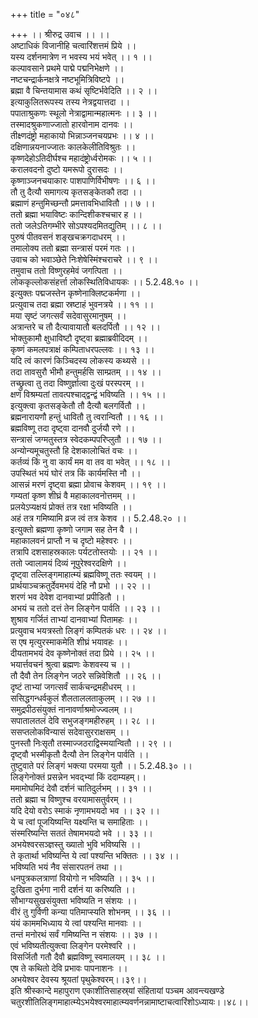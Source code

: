 +++
title = "०४८"

+++
।। श्रीरुद्र उवाच ।। ।।  
अष्टाधिकं विजानीहि चत्वारिंशत्तमं प्रिये ।।  
यस्य दर्शनमात्रेण न भवस्य भयं भवेत् ।। १ ।।  
कल्पावसाने प्रथमे पाद्मे पद्मनिभेक्षणे ।।  
नष्टचन्द्रार्कनक्षत्रे नष्टभूमित्रिविष्टपे ।।  
ब्रह्मा वै चिन्तयामास कथं सृष्टिर्भवेदिति ।। २ ।।  
इत्याकुलितरूपस्य तस्य नेत्रद्वयात्तदा ।।  
पपाताश्रुकणः स्थूलो नेत्राद्वामान्महात्मनः ।। ३ ।।  
तस्मादश्रुकणाज्जातो हारवोनाम दानवः ।।  
तीक्ष्णदंष्ट्रो महाकायो भिन्नाञ्जनचयप्रभः ।। ४ ।।  
दक्षिणान्नयनाज्जातः कालकेलीतिविश्रुतः ।।  
कृष्णदेहोऽतिदीर्घश्च महादंष्ट्रोर्ध्वरोमकः ।। ५ ।।  
करालवदनो दुष्टो यमरूपो दुरासदः ।।  
कृष्णाञ्जनचयाकारः पाशपाणिर्विभीषणः ।। ६ ।।  
तौ तु दैत्यौ समागत्य कृतसङ्केतकौ तदा ।।  
ब्रह्माणं हन्तुमिच्छन्तौ प्रमत्तावभिधावितौ ।। ७ ।।  
ततो ब्रह्मा भयाविष्टः कान्दिशीकश्चचार ह ।।  
ततो जलेऽतिगम्भीरे सोऽपश्यदमितद्युतिम् ।। ८ ।।  
पुरुषं पीतवसनं शङ्खचक्रगदाधरम् ।।  
तमालोक्य ततो ब्रह्मा सन्त्रासं परमं गतः ।।  
उवाच को भवाञ्छेते निःशेषेस्मिंश्चराचरे ।। ९ ।।  
तमुवाच ततो विष्णुरहमेवं जगत्पिता ।।  
लोककृल्लोकसंहर्त्ता लोकस्थितिविधायकः ।। 5.2.48.१० ।।  
इत्युक्तः पद्मजस्तेन कृष्णेनाक्लिष्टकर्मणा ।।  
प्रत्युवाच तदा ब्रह्मा स्रष्टाहं भुवनत्रये ।। ११ ।।  
मया सृष्टं जगत्सर्वं सदेवासुरमानुषम् ।।  
अत्रान्तरे च तौ दैत्यावायातौ बलदर्पितौ ।। १२ ।।  
भोक्तुकामौ क्षुधाविष्टौ दृष्ट्वा ब्रह्माब्रवीदिदम् ।।  
कृष्णं कमलपत्राक्षं कम्पिताधरपल्लवः ।। १३ ।।  
यदि त्वं कारणं किञ्चिदस्य लोकस्य कथ्यसे ।।  
तदा तावसुरौ भीमौ हन्तुमर्हसि साम्प्रतम् ।। १४ ।।  
तच्छ्रुत्वा तु तदा विष्णुर्ज्ञात्वा दुःखं परस्परम् ।।  
क्षणं विश्रम्यतां तावत्पश्चाद्द्वन्द्वं भविष्यति ।। १५ ।।  
इत्युक्त्वा कृतसङ्केतौ तौ दैत्यौ बलगर्वितौ ।।  
ब्रह्मनारायणौ हन्तुं धावितौ तु त्वरान्वितौ ।। १६ ।।  
ब्रह्मविष्णू तदा दृष्ट्वा दानवौ दुर्जयौ रणे ।।  
सन्त्रासं जग्मतुस्तत्र स्वेदकम्पपरिप्लुतौ ।। १७ ।।  
अन्योन्यमूचतुस्तौ हि देशकालोचितं वचः ।।  
कर्तव्यं किं नु वा कार्यं मम वा तव वा भवेत् ।। १८ ।।  
उपस्थितं भयं घोरं तत्र किं कार्यमस्ति नौ ।।  
आसन्नं मरणं दृष्ट्वा ब्रह्मा प्रोवाच केशवम् ।। १९ ।।  
गम्यतां कृष्ण शीघ्रं वै महाकालवनोत्तमम् ।।  
प्रलयेऽप्यक्षयं प्रोक्तं तत्र रक्षा भविष्यति ।।  
अहं तत्र गमिष्यामि व्रज त्वं तत्र केशव ।। 5.2.48.२० ।।  
इत्युक्तो ब्रह्मणा कृष्णो जगाम सह तेन वै ।।  
महाकालवनं प्राप्तौ न च दृष्टो महेश्वरः ।।  
तत्रापि दशसाहस्रकालः पर्यटतोस्तयोः ।। २१ ।।  
ततो ज्वालामयं दिव्यं नूपुरेश्वरदक्षिणे ।।  
दृष्ट्वा तल्लिङ्गमाहात्म्यं ब्रह्मविष्णू ततः स्वयम् ।।  
प्रार्थयाञ्चक्रतुर्देवमभयं देहि नौ प्रभो ।। २२ ।।  
शरणं भव देवेश दानवाभ्यां प्रपीडितौ ।।  
अभयं च ततो दत्तं तेन लिङ्गेन पार्वति ।। २३ ।।  
शुश्राव गर्जितं ताभ्यां दानवाभ्यां पितामहः ।।  
प्रत्युवाच भयत्रस्तो लिङ्गं कम्पितकं धरः ।। २४ ।।  
स एष मृत्युरस्माकमेति शीघ्रं भयावहः ।।  
दीयतामभयं देव कृष्णेनोक्तं तदा प्रिये ।। २५ ।।  
भयार्त्तवचनं श्रुत्वा ब्रह्मणः केशवस्य च ।।  
तौ दैवौ तेन लिङ्गेन जठरे सन्निवेशितौ ।। २६ ।।  
दृष्टं ताभ्यां जगत्सर्वं सार्कचन्द्रमहीधरम् ।।  
ससिद्धगन्धर्वकुलं शैलताललताकुलम् ।। २७ ।।  
समुद्रपीठसंयुक्तं नानावर्णाश्रमोज्ज्वलम् ।।  
सपातालतलं देवि सभुजङ्गमहीरुहम् ।। २८ ।।  
ससप्तलोकविन्यासं सदेवासुरराक्षसम् ।।  
पुनस्तौ निःसृतौ तस्माज्जठराद्विस्मयान्वितौ ।। २९ ।।  
दृष्ट्वौ भस्मीकृतौ दैत्यौ तेन लिङ्गेन पार्वति ।।  
तुष्टुवाते परं लिङ्गं भक्त्या परमया युतौ ।। 5.2.48.३० ।।  
लिङ्गेनोक्तं प्रसन्नेन भवद्भ्यां किं ददाम्यहम्।।  
ममामोघमिदं देवौ दर्शनं चातिदुर्लभम् ।। ३१ ।।  
ततो ब्रह्मा च विष्णुश्च वरयामासतुर्वरम् ।।  
यदि देयो वरोऽ स्माकं नृणामभयदो भव ।। ३२ ।।  
ये च त्वां पूजयिष्यन्ति यक्ष्यन्ति च समाहिताः ।।  
संस्मरिष्यन्ति सततं तेषामभयदो भवे ।। ३३ ।।  
अभयेश्वरसञ्ज्ञस्तु ख्यातो भुवि भविष्यसि ।।  
ते कृतार्था भविष्यन्ति ये त्वां पश्यन्ति भक्तितः ।। ३४ ।।  
भविष्यति भयं नैव संसारपतनं तथा ।।  
धनपुत्रकलत्राणां वियोगो न भविष्यति ।। ३५ ।।  
दुःखिता दुर्भगा नारी दर्शनं या करिष्यति ।।  
सौभाग्यसुखसंयुक्ता भविष्यति न संशयः ।।  
वीरं तु गुर्विणी कन्या पतिमाप्स्यति शोभनम् ।। ३६ ।।  
यंयं काममभिध्याय ये त्वां पश्यन्ति मानवाः ।।  
तन्तं मनोरथं सर्वं गमिष्यन्ति न संशयः ।। ३७ ।।  
एवं भविष्यतीत्युक्त्वा लिङ्गेन परमेश्वरि ।।  
विसर्जितौ गतौ दैवौ ब्रह्मविष्णू स्वमालयम् ।। ३८ ।।  
एष ते कथितो देवि प्रभावः पापनाशनः ।।  
अभयेश्वर देवस्य श्रूयतां पृथुकेश्वरम्।।३९।।  
इति श्रीस्कान्दे महापुराण एकाशीतिसाहस्र्यां संहितायां पञ्चम आवन्त्यखण्डे चतुरशीतिलिङ्गमाहात्म्येऽभयेश्वरमाहात्म्यवर्णनन्नामाष्टाचत्वारिंशोऽध्यायः।।४८।।